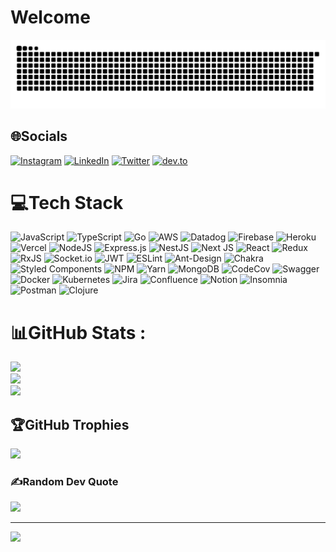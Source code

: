 # Welcome
<picture>
  <source media="(prefers-color-scheme: dark)" srcset="https://github.com/vitordelfino/vitordelfino/blob/output/github-contribution-grid-snake.svg" />
  <source media="(prefers-color-scheme: light)" srcset="https://github.com/vitordelfino/vitordelfino/blob/output/github-contribution-grid-snake.svg" />
  <img alt="github-snake" src="https://github.com/vitordelfino/vitordelfino/blob/output/github-contribution-grid-snake.svg" />
</picture>

[comment]: ![](https://i.imgur.com/TaTyAuY.png)



## 🌐Socials
[![Instagram](https://img.shields.io/badge/Instagram-%23E4405F.svg?logo=Instagram&logoColor=white)](https://instagram.com/vitordelfino) [![LinkedIn](https://img.shields.io/badge/LinkedIn-%230077B5.svg?logo=linkedin&logoColor=white)](https://linkedin.com/in/vitor-delfino) [![Twitter](https://img.shields.io/badge/Twitter-%231DA1F2.svg?logo=Twitter&logoColor=white)](https://twitter.com/vitordelfino95) 
[![dev.to](https://img.shields.io/badge/dev.to-0A0A0A?style=for-the-badge&logo=dev.to&logoColor=white)](https://dev.to/vitordelfino)


<!-- <a href="https://app.daily.dev/vitordelfino">
    <img src="https://github.com/vitordelfino/vitordelfino/blob/master/devcard.svg" width="400" alt="Vitor Silva Delfino's Dev Card"/>
  </a>
 -->

# 💻Tech Stack
![JavaScript](https://img.shields.io/badge/javascript-%23323330.svg?style=flat&logo=javascript&logoColor=%23F7DF1E) ![TypeScript](https://img.shields.io/badge/typescript-%23007ACC.svg?style=flat&logo=typescript&logoColor=white) ![Go](https://img.shields.io/badge/go-%2300ADD8.svg?style=flat&logo=go&logoColor=white) ![AWS](https://img.shields.io/badge/AWS-%23FF9900.svg?style=flat&logo=amazon-aws&logoColor=white) ![Datadog](https://img.shields.io/badge/datadog-%23632CA6.svg?style=flat&logo=datadog&logoColor=white) ![Firebase](https://img.shields.io/badge/firebase-%23039BE5.svg?style=flat&logo=firebase) ![Heroku](https://img.shields.io/badge/heroku-%23430098.svg?style=flat&logo=heroku&logoColor=white) ![Vercel](https://img.shields.io/badge/vercel-%23000000.svg?style=flat&logo=vercel&logoColor=white) ![NodeJS](https://img.shields.io/badge/node.js-6DA55F?style=flat&logo=node.js&logoColor=white) ![Express.js](https://img.shields.io/badge/express.js-%23404d59.svg?style=flat&logo=express&logoColor=%2361DAFB) ![NestJS](https://img.shields.io/badge/nestjs-%23E0234E.svg?style=flat&logo=nestjs&logoColor=white) ![Next JS](https://img.shields.io/badge/Next-black?style=flat&logo=next.js&logoColor=white) ![React](https://img.shields.io/badge/react-%2320232a.svg?style=flat&logo=react&logoColor=%2361DAFB) ![Redux](https://img.shields.io/badge/redux-%23593d88.svg?style=flat&logo=redux&logoColor=white) ![RxJS](https://img.shields.io/badge/rxjs-%23B7178C.svg?style=flat&logo=reactivex&logoColor=white) ![Socket.io](https://img.shields.io/badge/Socket.io-black?style=flat&logo=socket.io&badgeColor=010101) ![JWT](https://img.shields.io/badge/JWT-black?style=flat&logo=JSON%20web%20tokens) ![ESLint](https://img.shields.io/badge/ESLint-4B3263?style=flat&logo=eslint&logoColor=white)
![Ant-Design](https://img.shields.io/badge/-AntDesign-%230170FE?style=flat&logo=ant-design&logoColor=white) ![Chakra](https://img.shields.io/badge/chakra-%234ED1C5.svg?style=flat&logo=chakraui&logoColor=white)  ![Styled Components](https://img.shields.io/badge/styled--components-DB7093?style=flat&logo=styled-components&logoColor=white) ![NPM](https://img.shields.io/badge/NPM-%23000000.svg?style=flat&logo=npm&logoColor=white)     ![Yarn](https://img.shields.io/badge/yarn-%232C8EBB.svg?style=flat&logo=yarn&logoColor=white) ![MongoDB](https://img.shields.io/badge/MongoDB-%234ea94b.svg?style=flat&logo=mongodb&logoColor=white) ![CodeCov](https://img.shields.io/badge/codecov-%23ff0077.svg?style=flat&logo=codecov&logoColor=white)  ![Swagger](https://img.shields.io/badge/-Swagger-%23Clojure?style=flat&logo=swagger&logoColor=white)   ![Docker](https://img.shields.io/badge/docker-%230db7ed.svg?style=flat&logo=docker&logoColor=white) ![Kubernetes](https://img.shields.io/badge/kubernetes-%23326ce5.svg?style=flat&logo=kubernetes&logoColor=white)  ![Jira](https://img.shields.io/badge/jira-%230A0FFF.svg?style=flat&logo=jira&logoColor=white) ![Confluence](https://img.shields.io/badge/confluence-%23172BF4.svg?style=flat&logo=confluence&logoColor=white) ![Notion](https://img.shields.io/badge/Notion-%23000000.svg?style=flat&logo=notion&logoColor=white)  ![Insomnia](https://img.shields.io/badge/Insomnia-black?style=flat&logo=insomnia&logoColor=5849BE) ![Postman](https://img.shields.io/badge/Postman-FF6C37?style=flat&logo=postman&logoColor=white) ![Clojure](https://img.shields.io/badge/clojure-%23323330.svg?style=flat&logo=clojure)

# 📊GitHub Stats :
![](https://github-readme-stats-sigma-five.vercel.app/api?username=vitordelfino&theme=dracula&hide_border=true&include_all_commits=false&count_private=true)<br/>
![](https://github-readme-streak-stats.herokuapp.com/?user=vitordelfino&theme=dracula&hide_border=true)<br/>
![](https://github-readme-stats-sigma-five.vercel.app/api/top-langs/?username=vitordelfino&theme=dracula&hide_border=true&include_all_commits=false&count_private=true&layout=compact)

## 🏆GitHub Trophies
![](https://github-profile-trophy.vercel.app/?username=vitordelfino&theme=dracula&no-frame=true&no-bg=false&margin-w=4)

### ✍️Random Dev Quote
![](https://quotes-github-readme.vercel.app/api?type=horizontal&theme=dark)

---
![](https://komarev.com/ghpvc/?username=vitordelfino&label=Visitors+Count&color=brightgreen)

<!-- [![](https://visitcount.itsvg.in/api?id=vitordelfino&icon=5&color=6)](https://visitcount.itsvg.in) -->

